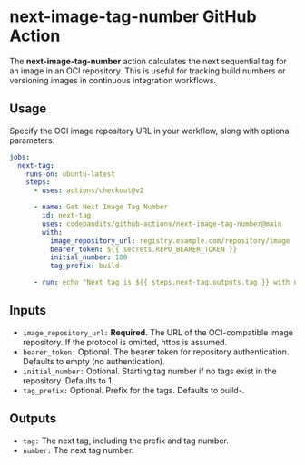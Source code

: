 # next-image-tag-number GitHub Action

The **next-image-tag-number** action calculates the next sequential tag for an image in an OCI repository. This is useful for tracking build numbers or versioning images in continuous integration workflows.

## Usage

Specify the OCI image repository URL in your workflow, along with optional parameters:

```yaml
jobs:
  next-tag:
    runs-on: ubuntu-latest
    steps:
      - uses: actions/checkout@v2

      - name: Get Next Image Tag Number
        id: next-tag
        uses: codebandits/github-actions/next-image-tag-number@main
        with:
          image_repository_url: registry.example.com/repository/image
          bearer_token: ${{ secrets.REPO_BEARER_TOKEN }}
          initial_number: 100
          tag_prefix: build-

      - run: echo "Next tag is ${{ steps.next-tag.outputs.tag }} with number ${{ steps.next-tag.outputs.number }}"
```

## Inputs

- `image_repository_url:` **Required.** The URL of the OCI-compatible image repository. If the protocol is omitted, https is assumed.
- `bearer_token:` Optional. The bearer token for repository authentication. Defaults to empty (no authentication).
- `initial_number:` Optional. Starting tag number if no tags exist in the repository. Defaults to 1.
- `tag_prefix:` Optional. Prefix for the tags. Defaults to build-.

## Outputs

- `tag:` The next tag, including the prefix and tag number.
- `number:` The next tag number.
